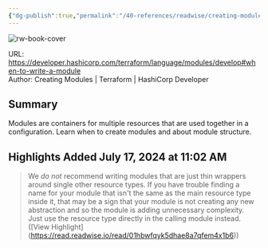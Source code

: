 ```yaml
---
{"dg-publish":true,"permalink":"/40-references/readwise/creating-modules-terraform-hashi-corp-developer/","tags":["rw/articles"]}
---
```



![rw-book-cover](https://developer.hashicorp.com/og-image/terraform.jpg)

  

URL: <https://developer.hashicorp.com/terraform/language/modules/develop#when-to-write-a-module>  
Author: Creating Modules | Terraform | HashiCorp Developer

## Summary

Modules are containers for multiple resources that are used together in a configuration. Learn when to create modules and about module structure.

## Highlights Added July 17, 2024 at 11:02 AM

> We *do not* recommend writing modules that are just thin wrappers around single other resource types. If you have trouble finding a name for your module that isn't the same as the main resource type inside it, that may be a sign that your module is not creating any new abstraction and so the module is adding unnecessary complexity. Just use the resource type directly in the calling module instead. ([View Highlight] (<https://read.readwise.io/read/01hbwfqyk5dhae8a7qfem4x1b6>))
